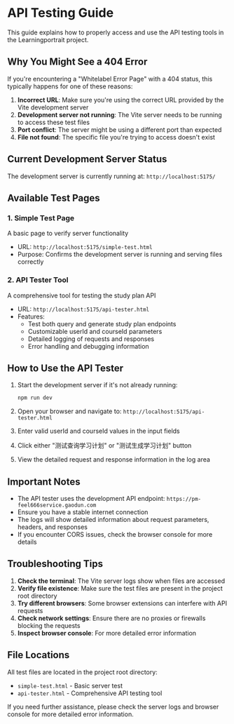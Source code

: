 # API Testing Guide

This guide explains how to properly access and use the API testing tools in the Learningportrait project.

## Why You Might See a 404 Error

If you're encountering a "Whitelabel Error Page" with a 404 status, this typically happens for one of these reasons:

1. **Incorrect URL**: Make sure you're using the correct URL provided by the Vite development server
2. **Development server not running**: The Vite server needs to be running to access these test files
3. **Port conflict**: The server might be using a different port than expected
4. **File not found**: The specific file you're trying to access doesn't exist

## Current Development Server Status

The development server is currently running at: `http://localhost:5175/`

## Available Test Pages

### 1. Simple Test Page
A basic page to verify server functionality
- URL: `http://localhost:5175/simple-test.html`
- Purpose: Confirms the development server is running and serving files correctly

### 2. API Tester Tool
A comprehensive tool for testing the study plan API
- URL: `http://localhost:5175/api-tester.html`
- Features:
  - Test both query and generate study plan endpoints
  - Customizable userId and courseId parameters
  - Detailed logging of requests and responses
  - Error handling and debugging information

## How to Use the API Tester

1. Start the development server if it's not already running:
   ```bash
   npm run dev
   ```

2. Open your browser and navigate to: `http://localhost:5175/api-tester.html`

3. Enter valid userId and courseId values in the input fields

4. Click either "测试查询学习计划" or "测试生成学习计划" button

5. View the detailed request and response information in the log area

## Important Notes

- The API tester uses the development API endpoint: `https://pm-feel666service.gaodun.com`
- Ensure you have a stable internet connection
- The logs will show detailed information about request parameters, headers, and responses
- If you encounter CORS issues, check the browser console for more details

## Troubleshooting Tips

1. **Check the terminal**: The Vite server logs show when files are accessed
2. **Verify file existence**: Make sure the test files are present in the project root directory
3. **Try different browsers**: Some browser extensions can interfere with API requests
4. **Check network settings**: Ensure there are no proxies or firewalls blocking the requests
5. **Inspect browser console**: For more detailed error information

## File Locations

All test files are located in the project root directory:
- `simple-test.html` - Basic server test
- `api-tester.html` - Comprehensive API testing tool

If you need further assistance, please check the server logs and browser console for more detailed error information.